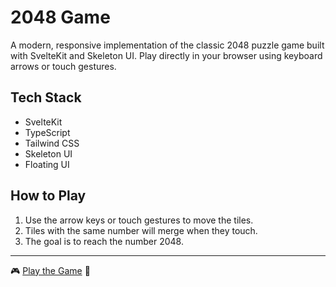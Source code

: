 # 2048 Game

A modern, responsive implementation of the classic 2048 puzzle game built with SvelteKit and Skeleton UI. Play directly in your browser using keyboard arrows or touch gestures.

## Tech Stack

- SvelteKit
- TypeScript
- Tailwind CSS
- Skeleton UI
- Floating UI

## How to Play
1. Use the arrow keys or touch gestures to move the tiles.
2. Tiles with the same number will merge when they touch.
3. The goal is to reach the number 2048.


---
🎮 [Play the Game](https://newasky.github.io/2048/) 🎲
